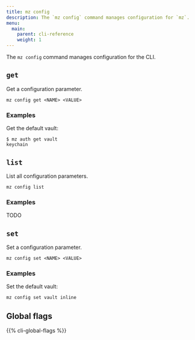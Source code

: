 ```yaml
---
title: mz config
description: The `mz config` command manages configuration for `mz`.
menu:
  main:
    parent: cli-reference
    weight: 1
---
```


The `mz config` command manages configuration for the CLI.

## `get`

Get a configuration parameter.

```
mz config get <NAME> <VALUE>
```

### Examples

Get the default vault:

```shell
$ mz auth get vault
keychain
```

## `list`

List all configuration parameters.

```
mz config list
```

### Examples

TODO

## `set`

Set a configuration parameter.

```shell
mz config set <NAME> <VALUE>
```

### Examples

Set the default vault:

```
mz config set vault inline
```

## Global flags

{{% cli-global-flags %}}
